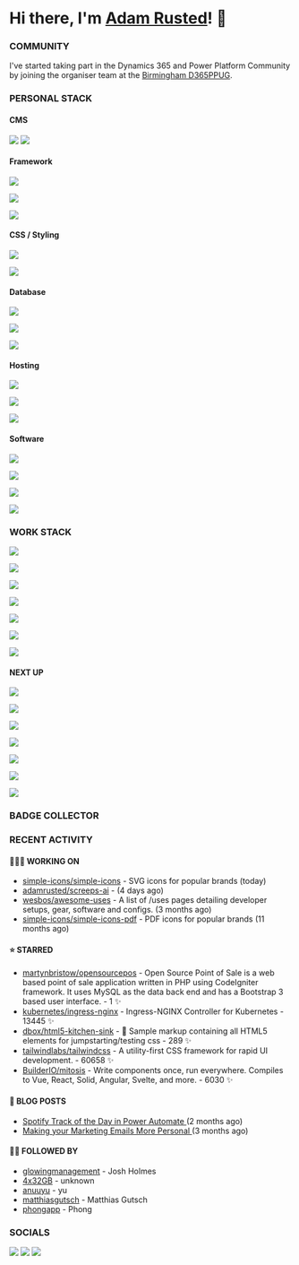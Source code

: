 # Hi there, I'm [Adam Rusted](https://www.adamrusted.me/)! 👋

### COMMUNITY
I've started taking part in the Dynamics 365 and Power Platform Community by joining the organiser team at the [Birmingham D365PPUG](https://www.d365ppug.com/etn/birmingham-dynamics-365-power-platform-user-group-in-person-event-10th-november-2022/).

### PERSONAL STACK
#### CMS
![](https://img.shields.io/badge/Strapi-2F2E8B.svg?style=for-the-badge&logo=strapi&logoColor=white)
![](https://img.shields.io/badge/Wordpress-21759B.svg?style=for-the-badge&logo=wordpress&logoColor=white)

#### Framework
![](https://img.shields.io/badge/NextJS-000.svg?style=for-the-badge&logo=nextdotjs&logoColor=white)

![](https://img.shields.io/badge/Gatsby-663399.svg?style=for-the-badge&logo=gatsby&logoColor=white)

![](https://img.shields.io/badge/Express-000.svg?style=for-the-badge&logo=express&logoColor=white)

#### CSS / Styling
![](https://img.shields.io/badge/Sass-CC6699.svg?style=for-the-badge&logo=sass&logoColor=white)

![](https://img.shields.io/badge/Tailwind-06B6D4.svg?style=for-the-badge&logo=tailwindcss&logoColor=white)

#### Database
![](https://img.shields.io/badge/Sequelize-52B0E7.svg?style=for-the-badge&logo=sequelize&logoColor=white)

![](https://img.shields.io/badge/PostgreSQL-4169E1.svg?style=for-the-badge&logo=postgresql&logoColor=white)

![](https://img.shields.io/badge/MongoDB-47A248.svg?style=for-the-badge&logo=mongodb&logoColor=white)

#### Hosting
![](https://img.shields.io/badge/Vercel-000.svg?style=for-the-badge&logo=vercel&logoColor=white)

![](https://img.shields.io/badge/Scaleway-4F0599.svg?style=for-the-badge&logo=scaleway&logoColor=white)

![](https://img.shields.io/badge/Azure-App%20Service-CCC.svg?style=for-the-badge&logo=microsoft-azure&logoColor=white&labelColor=0078D4)

#### Software
![](https://img.shields.io/badge/Affinity-Designer-CCC.svg?style=for-the-badge&logo=affinity-designer&logoColor=white&labelColor=1B72BE)

![](https://img.shields.io/badge/Affinity-Publisher-CCC.svg?style=for-the-badge&logo=affinity-publisher&logoColor=white&labelColor=C9284D)

![](https://img.shields.io/badge/Figma-F24E1E.svg?style=for-the-badge&logo=figma&logoColor=white)

![](https://img.shields.io/badge/Azure-DevOps-CCC.svg?style=for-the-badge&logo=azure-devops&logoColor=white&labelColor=0078D7)

### WORK STACK
![](https://img.shields.io/badge/Azure-0078D4.svg?style=for-the-badge&logo=microsoft-azure&logoColor=white)

![](https://img.shields.io/badge/Dataverse-088142.svg?style=for-the-badge&logo=dataverse&logoColor=white)

![](https://img.shields.io/badge/Power%20Fx-7F2157.svg?style=for-the-badge&logo=power-fx&logoColor=white)

![](https://img.shields.io/badge/Power%20Platform-%23eee.svg?style=for-the-badge&logo=power-apps&labelColor=742774&logoColor=white)

![](https://img.shields.io/badge/Power%20Automate-Cloud%20Flows-EEE.svg?style=for-the-badge&logo=power-automate&labelColor=0066FF&logoColor=white)

![](https://img.shields.io/badge/D365-Sales-%23eee.svg?style=for-the-badge&logo=dynamics-365&labelColor=0B53CE&logoColor=white)

![](https://img.shields.io/badge/D365-Marketing%20(Outbound)-%23eee.svg?style=for-the-badge&logo=dynamics-365&labelColor=0B53CE&logoColor=white)

#### NEXT UP
![](https://img.shields.io/badge/Power%20Pages-A493E7.svg?style=for-the-badge&logo=power-pages&logoColor=white)

![](https://img.shields.io/badge/Power%20Virtual%20Agents-0B556A.svg?style=for-the-badge&logo=power-virtual-agents&logoColor=white)

![](https://img.shields.io/badge/Power%20Automate-Desktop%20Flows-EEE.svg?style=for-the-badge&logo=power-automate&labelColor=0066FF&logoColor=white)

![](https://img.shields.io/badge/D365-Marketing%20(Real--time)-%23eee.svg?style=for-the-badge&logo=dynamics-365&labelColor=0B53CE&logoColor=white)

![](https://img.shields.io/badge/D365-Customer%20Service-%23eee.svg?style=for-the-badge&logo=dynamics-365&labelColor=0B53CE&logoColor=white)

![](https://img.shields.io/badge/D365-Field%20Service-%23eee.svg?style=for-the-badge&logo=dynamics-365&labelColor=0B53CE&logoColor=white)

![](https://img.shields.io/badge/.NET-512BD4.svg?style=for-the-badge&logo=dotnet&logoColor=white)

### BADGE COLLECTOR

<!--START_SECTION:badges-->
<!--END_SECTION:badges-->


### RECENT ACTIVITY

#### 🧑🏻‍💻 WORKING ON

- [simple-icons/simple-icons](https://github.com/simple-icons/simple-icons) - SVG icons for popular brands (today)
- [adamrusted/screeps-ai](https://github.com/adamrusted/screeps-ai) -  (4 days ago)
- [wesbos/awesome-uses](https://github.com/wesbos/awesome-uses) - A list of /uses pages detailing developer setups, gear, software and configs. (3 months ago)
- [simple-icons/simple-icons-pdf](https://github.com/simple-icons/simple-icons-pdf) - PDF icons for popular brands (11 months ago)

#### ⭐ STARRED

- [martynbristow/opensourcepos](https://github.com/martynbristow/opensourcepos) - Open Source Point of Sale is a web based point of sale application written in PHP using CodeIgniter framework. It uses MySQL as the data back end and has a Bootstrap 3 based user interface. - 1 ✨
- [kubernetes/ingress-nginx](https://github.com/kubernetes/ingress-nginx) - Ingress-NGINX Controller for Kubernetes - 13445 ✨
- [dbox/html5-kitchen-sink](https://github.com/dbox/html5-kitchen-sink) - :potable_water: Sample markup containing all HTML5 elements for jumpstarting/testing css - 289 ✨
- [tailwindlabs/tailwindcss](https://github.com/tailwindlabs/tailwindcss) - A utility-first CSS framework for rapid UI development. - 60658 ✨
- [BuilderIO/mitosis](https://github.com/BuilderIO/mitosis) - Write components once, run everywhere. Compiles to Vue, React, Solid, Angular, Svelte, and more.  - 6030 ✨
  
#### 📝 BLOG POSTS

- [ Spotify Track of the Day in Power Automate ](https://www.adamrusted.me/track-of-the-day-power-automate) (2 months ago)
- [ Making your Marketing Emails More Personal ](https://www.adamrusted.me/customizing-emails-in-d365-marketing) (3 months ago)

#### 🤝🏻 FOLLOWED BY

- [glowingmanagement](https://github.com/glowingmanagement) - Josh Holmes
- [4x32GB](https://github.com/4x32GB) - unknown
- [anuuyu](https://github.com/anuuyu) - yu
- [matthiasgutsch](https://github.com/matthiasgutsch) - Matthias Gutsch
- [phongapp](https://github.com/phongapp) - Phong
  
### SOCIALS
[![](https://img.shields.io/badge/-@adamrusted-%231DA1F2?style=for-the-badge&logo=twitter)](https://twitter.com/adamrusted)
[![](https://img.shields.io/badge/-@adamrusted-%23E1306C?style=for-the-badge&logo=instagram)](https://www.instagram.com/adamrusted/)
[![](https://img.shields.io/badge/-@adamrusted-%230A66C2?style=for-the-badge&logo=linkedin)](https://www.linkedin.com/in/adamrusted/)
